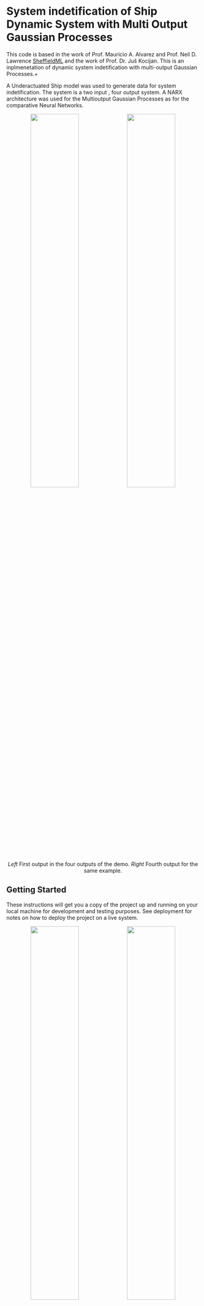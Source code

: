 # System indetification of Ship Dynamic System with Multi Output Gaussian Processes

This code is based in the work of Prof. Mauricio A. Alvarez and Prof. Neil D. Lawrence  [SheffieldML](usedhttps://github.com/SheffieldML/multigp) and the work of Prof. Dr. Juš Kocijan. This is an inplmenetation of dynamic system indetification with multi-output Gaussian Processes.+

A Underactuated Ship model was used to generate data for system indetification. The system is a two input , four output system.
A NARX architecture was used for the Multioutput Gaussian Processes as for the comparative Neural Networks.

<center><img src="Toy_predictionFTC2.png" width ="50%"><img src="Toy_predictionFTC5.png" width ="50%"><br> <i>Left</i> First output in the four outputs of the demo. <i>Right</i> Fourth output for the same example. </center>

## Getting Started

These instructions will get you a copy of the project up and running on your local machine for development and testing purposes. See deployment for notes on how to deploy the project on a live system.

<center><img src="Toy_predictionFTC2.png" width ="50%"><img src="Toy_predictionFTC5.png" width ="50%"><br> <i>Left</i> First output in the four outputs of the demo. <i>Right</i> Fourth output for the same example. </cent


### Installing

A step by step series of examples that tell you have to get a development env running

Say what the step will be

```
Give the example
```

And repeat

```
until finished
```

End with an example of getting some data out of the system or using it for a little demo

## Running the tests

Explain how to run the automated tests for this system



## Authors

* **Billie Thompson** - *Initial work* - [PurpleBooth](https://github.com/PurpleBooth)

See also the list of [contributors](https://github.com/your/project/contributors) who participated in this project.

